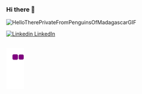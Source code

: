 ### Hi there 👋
![HelloTherePrivateFromPenguinsOfMadagascarGIF](https://user-images.githubusercontent.com/68729863/194699771-510b1776-badc-4dcc-83aa-7a2e9b69c28b.gif)


[![Linkedin](https://i.stack.imgur.com/gVE0j.png) LinkedIn](https://www.linkedin.com/in/kanika-raheja-331a7a1b2/)
&nbsp;
<!-- [![GitHub](https://i.stack.imgur.com/tskMh.png) GitHub](https://github.com/KanikaRaheja) -->
<!-- 
- uses: Platane/snk@v2
  with:
    # github user name to read the contribution graph from (**required**)
    # using action context var `github.repository_owner` or specified user
    github_user_name: ${{ github.KanikaRaheja }}

    # list of files to generate.
    # one file per line. Each output can be customized with options as query string.
    #
    #  supported options:
    #  - palette:     A preset of color, one of [github, github-dark, github-light]
    #  - color_snake: Color of the snake
    #  - color_dots:  Coma separated list of dots color.
    #                 The first one is 0 contribution, then it goes from the low contribution to the highest.
    #                 Exactly 5 colors are expected.
    outputs: |
      dist/github-snake.svg
      dist/github-snake-dark.svg?palette=github-dark
      dist/ocean.gif?color_snake=orange&color_dots=#bfd6f6,#8dbdff,#64a1f4,#4b91f1,#3c7dd9

<!--
**KanikaRaheja/KanikaRaheja** is a ✨ _special_ ✨ repository because its `README.md` (this file) appears on your GitHub profile.

Here are some ideas to get you started:

- 🔭 I’m currently working on ...
- 🌱 I’m currently learning ...
- 👯 I’m looking to collaborate on ...
- 🤔 I’m looking for help with ...
- 💬 Ask me about ...
- 📫 How to reach me: ...
- 😄 Pronouns: ...
- ⚡ Fun fact: ...
-->

 
 ## ![snake gif](https://github.com/KanikaRaheja/KanikaRaheja/blob/output/github-contribution-grid-snake.gif)
 
